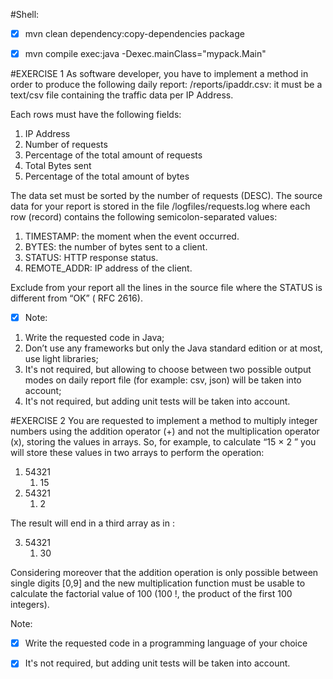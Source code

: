 #Shell:

-[x] mvn clean dependency:copy-dependencies package

-[x] mvn compile exec:java -Dexec.mainClass="mypack.Main"

#EXERCISE 1
As software developer, you have to implement a method in order to produce the following daily report:
/reports/ipaddr.csv: it must be a text/csv file containing the traffic data per IP Address.

Each rows must have the following fields:

1. IP Address
2. Number of requests
3. Percentage of the total amount of requests
4. Total Bytes sent
5. Percentage of the total amount of bytes

The data set must be sorted by the number of requests (DESC). The source data for your report is stored in the file
/logfiles/requests.log where each row (record) contains the following semicolon-separated values:

1. TIMESTAMP: the moment when the event occurred.
2. BYTES: the number of bytes sent to a client.
3. STATUS: HTTP response status.
4. REMOTE_ADDR: IP address of the client.

Exclude from your report all the lines in the source file where the STATUS is different from “OK” ( RFC 2616).

-[x] Note:
1. Write the requested code in Java;
2. Don’t use any frameworks but only the Java standard edition or at most, use light libraries;
3. It's not required, but allowing to choose between two possible output modes on daily report file (for example: csv, json) will be taken into account;
4. It's not required, but adding unit tests will be taken into account.

#EXERCISE 2
You are requested to implement a method to multiply integer numbers using the addition operator (+) and not the
multiplication operator (x), storing the values in arrays. So, for example, to calculate “15 × 2 ” you will store these values in
two arrays to perform the operation:

1. 54321
	1.	 15
2. 54321
	1.	 2

The result will end in a third array as in :

3. 54321
	1.	 30
	

Considering moreover that the addition operation is only possible between single digits [0,9] and the new multiplication
function must be usable to calculate the factorial value of 100 (100 !, the product of the first 100 integers).

Note:

-[x] Write the requested code in a programming language of your choice

-[x] It's not required, but adding unit tests will be taken into account.

